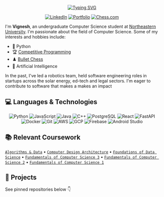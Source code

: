 <div align="center">
  
[![Typing SVG](https://readme-typing-svg.herokuapp.com?font=Fira+Code&weight=600&size=30&pause=1000&color=10B981&center=true&vCenter=true&random=false&width=700&lines=Hi+there!+I'm+Vignesh+%F0%9F%91%8B;CS+%40+Northeastern+University;SWE+Intern+%40+Crossing;Competitive+Programmer+%F0%9F%92%BB;Chess+Enthusiast+%E2%99%9F%EF%B8%8F)](https://git.io/typing-svg)

</div>

<p align="center">
  <a href="https://www.linkedin.com/in/vigneshsaravanakumar" target="_blank"><img src="https://img.shields.io/badge/LinkedIn-0077B5?style=for-the-badge&logo=linkedin&logoColor=white" alt="LinkedIn" /></a>
  <a href="https://yourportfolio.com" target="_blank"><img src="https://img.shields.io/badge/Portfolio-000000?style=for-the-badge&logo=About.me&logoColor=white" alt="Portfolio" /></a>
  <a href="https://www.chess.com/member/vigneshsaravanakumar" target="_blank"><img src="https://img.shields.io/badge/Chess.com-81B64C?style=for-the-badge&logo=lichess&logoColor=white" alt="Chess.com" /></a>
</p>

<p align="left">I'm <strong>Vignesh</strong>, an undergraduate Computer Science student at <a href="https://www.northeastern.edu/">Northeastern University</a>. I'm passionate about the field of Computer Science. Some of my interests and hobbies include:</p>

- 🐍 Python
- 🏆 <a href="https://leetcode.com/u/vigneshsaravanakumar404/" target="_blank">Competitive Programming</a>
- ♟️ <a href="https://www.chess.com/member/vigneshsaravanakumar" target="_blank">Bullet Chess</a>
- 🤖 Artificial Intelligence

<p align="left">In the past, I've led a robotics team, held software engineering roles in startups across the solar energy, ed-tech and legal sectors. I'm eager to contribute to software that makes a makes an impact</p>

## 💻 Languages & Technologies

<div align="center">
  
![Python](https://skillicons.dev/icons?i=python)
![JavaScript](https://skillicons.dev/icons?i=js)
![Java](https://skillicons.dev/icons?i=java)
![C++](https://skillicons.dev/icons?i=cpp)
![PostgreSQL](https://skillicons.dev/icons?i=postgres)
![React](https://skillicons.dev/icons?i=react)
![FastAPI](https://skillicons.dev/icons?i=fastapi)
![Docker](https://skillicons.dev/icons?i=docker)
![Git](https://skillicons.dev/icons?i=git)
![AWS](https://skillicons.dev/icons?i=aws)
![GCP](https://skillicons.dev/icons?i=gcp)
![Firebase](https://skillicons.dev/icons?i=firebase)
![Android Studio](https://skillicons.dev/icons?i=androidstudio)

</div>

## 📚 Relevant Coursework
[`Algorithms & Data`](https://github.com/vigneshsaravanakumar404/CS-3000-Algorithms-Data) • [`Computer Design Architecture`](https://github.com/vigneshsaravanakumar404/EECE-2310-Computer-Design-Architecture) • [`Foundations of Data Science`](https://github.com/vigneshsaravanakumar404/DS-3000) • [`Fundamentals of Computer Science 3`](https://github.com/vigneshsaravanakumar404/CS-3100-Program-Design-and-Implementation-2) • [`Fundamentals of Computer Science 2`](https://github.com/vigneshsaravanakumar404/CS-2510-Fundamentals-of-Computer-Science-2) • [`Fundamentals of Computer Science 1`](https://github.com/vigneshsaravanakumar404/CS-2500-Fundamentals-of-Computer-Science-1)

## 🚀 Projects

See pinned repositories below 👇
